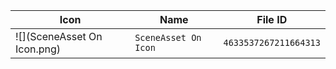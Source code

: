 | Icon | Name | File ID |
| ---  | ---  | ---     |
| ![](SceneAsset On Icon.png) | `SceneAsset On Icon` | `4633537267211664313` |
